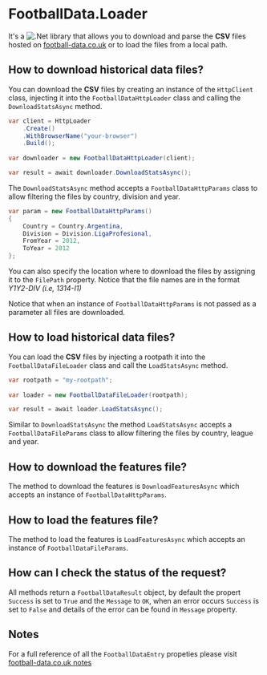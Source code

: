 # FootballData.Loader

It's a 	![.Net](https://img.shields.io/badge/.NET-5C2D91?style=for-the-badge&logo=.net&logoColor=white) library that allows you to download and parse the **CSV** files hosted on [football-data.co.uk](https://www.football-data.co.uk) or to load the files from a local path.

## How to download historical data files?

You can download the **CSV** files by creating an instance of the `HttpClient` class, injecting it into the `FootballDataHttpLoader` class and calling the `DownloadStatsAsync` method.

```cs
var client = HttpLoader
    .Create()
    .WithBrowserName("your-browser")
    .Build();  	
	
var downloader = new FootballDataHttpLoader(client);

var result = await downloader.DownloadStatsAsync();
```

The `DownloadStatsAsync` method accepts a `FootballDataHttpParams` class to allow filtering the files by country, division and year.

```cs
var param = new FootballDataHttpParams()
{
    Country = Country.Argentina,
    Division = Division.LigaProfesional,
    FromYear = 2012,
    ToYear = 2012
};
```

You can also specify the location where to download the files by assigning it to the `FilePath` property. Notice that the file names are in the format *Y1Y2-DIV (i.e, 1314-I1)*

Notice that when an instance of `FootballDataHttpParams` is not passed as a parameter all files are downloaded.

## How to load historical data files?

You can load the **CSV** files by injecting a rootpath it into the `FootballDataFileLoader` class and call the `LoadStatsAsync` method.

```cs
var rootpath = "my-rootpath";
	
var loader = new FootballDataFileLoader(rootpath);

var result = await loader.LoadStatsAsync();
```

Similar to `DownloadStatsAsync` the method `LoadStatsAsync` accepts a `FootballDataFileParams` class to allow filtering the files by country, league and year.

## How to download the features file?

The method to download the features is `DownloadFeaturesAsync` which accepts an instance of `FootballDataHttpParams`.

## How to load the features file?

The method to load the features is `LoadFeaturesAsync` which accepts an instance of `FootballDataFileParams`.

## How can I check the status of the request?

All methods return a `FootballDataResult` object, by default the propert `Success` is set to `True` and the `Message` to `OK`, when an error occurs `Success` is set to `False` and details of the error can be found in `Message` property.

## Notes

For a full reference of all the `FootballDataEntry` propeties please visit [football-data.co.uk notes](https://www.football-data.co.uk/notes.txt)
